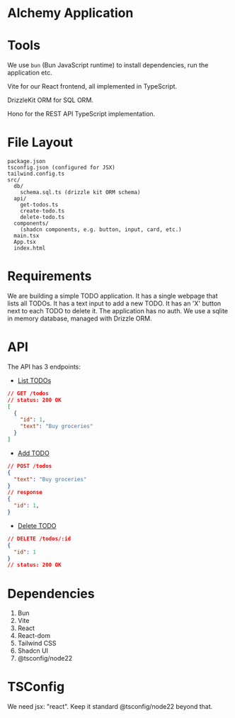 # Alchemy Application

# Tools

We use `bun` (Bun JavaScript runtime) to install dependencies, run the application etc.

Vite for our React frontend, all implemented in TypeScript.

DrizzleKit ORM for SQL ORM.

Hono for the REST API TypeScript implementation.

# File Layout

```
package.json
tsconfig.json (configured for JSX)
tailwind.config.ts
src/
  db/
    schema.sql.ts (drizzle kit ORM schema)
  api/
    get-todos.ts
    create-todo.ts
    delete-todo.ts
  components/
    (shadcn components, e.g. button, input, card, etc.)
  main.tsx
  App.tsx
  index.html
```

# Requirements

We are building a simple TODO application.
It has a single webpage that lists all TODOs.
It has a text input to add a new TODO.
It has an 'X' button next to each TODO to delete it.
The application has no auth.
We use a sqlite in memory database, managed with Drizzle ORM.

# API

The API has 3 endpoints:

- [List TODOs](./src/api/get-todos.ts)

```json
// GET /todos
// status: 200 OK
[
  {
    "id": 1,
    "text": "Buy groceries"
  }
]
```

- [Add TODO](./src/api/create-todo.ts)

```json
// POST /todos
{
  "text": "Buy groceries"
}
// response
{
  "id": 1,
}
```

- [Delete TODO](./src/api/delete-todo.ts)

```json
// DELETE /todos/:id
{
  "id": 1
}
// status: 200 OK
```

# Dependencies

1. Bun
2. Vite
3. React
4. React-dom
5. Tailwind CSS
6. Shadcn UI
7. @tsconfig/node22

# TSConfig

We need jsx: "react". Keep it standard @tsconfig/node22 beyond that.
